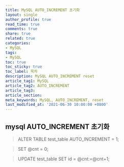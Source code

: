 ```yaml
---
title: MySQL AUTO_INCREMENT 초기화
layout: single
author_profile: true
read_time: true
comments: true
share: true
related: true
categories:
- MySQL
tags:
- MySQL
toc: true
toc_sticky: true
toc_label: 목차
description: MySQL AUTO_INCREMENT reset
article_tag1: MySQL
article_tag2: AUTO_INCREMENT
article_tag3: 
article_section:  
meta_keywords: MySQL, AUTO_INCREMENT, reset
last_modified_at: '2021-06-30 10:00:00 +0800'
---
```


## mysql AUTO_INCREMENT 초기화

>ALTER TABLE test_table AUTO_INCREMENT = 1;

>SET @cnt = 0;

>UPDATE test_table SET id = @cnt:=@cnt+1;
